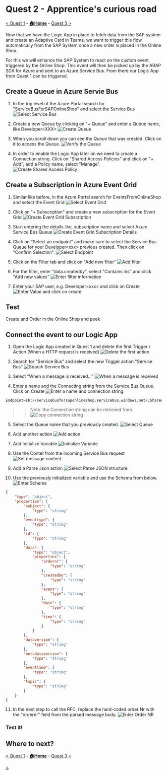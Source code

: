 # Quest 2 - Apprentice's curious road

[< Quest 1](quest1.md) - **[🏠Home](../README.md)** - [ Quest 3 >](quest3.md)

Now that we have the Logic App in place to fetch data from the SAP system and create an Adaptive Card in Teams, we want to trigger this flow automatically from the SAP System once a new order is placed in the Online Shop.

For this we will enhance the SAP System to react on the custom event triggered by the Online Shop. This event will then be picked up by the ABAP SDK for Azure and sent to an Azure Service Bus. From there our Logic App from Quest 1 can be triggered.


## Create a Queue in Azure Servie Bus
1) In the top level of the Azure Portal search for "ServiceBusForSAPOnlineShop" and select the Service Bus
![Select Service Bus](../img/student/Quest2/SelectServiceBus.jpg)

2) Create a new Queue by clicking on "+ Queue" and enter a Queue name, like Developer\<XXX>
![Create Queue](../img/student/Quest2/CreateQueue.jpg)

3) When you scroll down you can see the Queue that was created. Click on it to access the Queue. 
![Verify the Queue](../img/student/Quest2/ScrollDownAndSelect.jpg)

4) In order to enable the Logic App later on we need to create a Connection string. Click on "Shared Access Policies" and click on "+ Add", add a Policy name, select "Manage".
![Create Shared Access Policy](../img/student/Quest2/CreatedSharedAccessPolicies.jpg)


## Create a Subscription in Azure Event Grid
1) Similar like before, in the Azure Portal search for EventsFromOnlineShop and select the Event Grid
![Select Event Grid](../img/student/Quest2/SelectEventGrid.jpg)

2) Click on "+ Subscription" and create a new subscription for the Event Grid
![Create Event Grid Subscription](../img/student/Quest2/CreateEventSubscription.jpg)

3) Start entering the details like, subscription name and select Azure Service Bus Queue
![Create Event Grid Subscription Details](../img/student/Quest2/EnterSubscriptionDetails.jpg)

4) Click on "Select an endpoint" and make sure to select the Service Bus Queue for your Developer\<xxx> previous created. Then click on "Confirm Selection". 
![Select Endpoint](../img/student/Quest2/SelectEndpoint.jpg)

5) Click on the Filter tab and click on "Add new filter"
![Add filter](../img/student/Quest2/AddFilter.jpg)

6) For the filter, enter "data.createdby", select "Contains ins" and click "Add new values"
![Enter filter information](../img/student/Quest2/EnterFilters.jpg)

7) Enter your SAP user, e.g. Developer\<xxx> and click on Create
![Enter Value and click on create](../img/student/Quest2/ValueAndCreate.jpg)


## Test
Create and Order in the Online Shop and peek 

## Connect the event to our Logic App
1) Open the Logic App created in Quest 1 and delete the first Trigger / Action (When a HTTP request is received)
![Delete the first action](../img/student/Quest2/LogicAppDesigner.jpg)

2) Search for "Service Bus" and select the new Trigger action "Service Bus"
![Search Service Bus](../img/student/Quest2/SearchServiceBus.jpg)

3) Select "When a message is received..."
![When a message is received](../img/student/Quest2/WhenAMessgeIsReceived.jpg)

4) Enter a name and the Connecting string from the Service Bus Queue. Click on Create
![Enter a name and connection string](../img/student/Quest2/EnterNameAndConnectionString.jpg)

```http
Endpoint=sb://servicebusforsaponlineshop.servicebus.windows.net/;SharedAccessKeyName=RootManageSharedAccessKey;SharedAccessKey=cIcJZtV87fyvpldm78OVcABI8LSw7QxRI+ASbCrll/w=
```
>>Note: the Connection string can be retrieved from 
![Copy connection string](../img/student/Quest2/CopyConnectionString.jpg)

5) Select the Queue name that you previously created. 
![Select Queue](../img/student/Quest2/SelectQueueName.jpg)

6) Add another action 
![Add action](../img/student/Quest2/AddAnotherAction.jpg)

7) Add Initialize Variable
![Initialize Variable](../img/student/Quest2/InitalizeVariable.jpg)

8) Use the Contet from the incoming Service Bus request
![Set message content](../img/student/Quest2/SetMessageContent.jpg)

9) Add a Parse Json action 
![Select Parse JSON structure](../img/student/Quest2/ParseJson.jpg)

10) Use the previously initialized variable and use the Schema from below. 
![Enter Schema](../img/student/Quest2/EnterSchema.jpg)

```json
{
    "type": "object",
    "properties": {
        "subject": {
            "type": "string"
        },
        "eventtype": {
            "type": "string"
        },
        "id": {
            "type": "string"
        },
        "data": {
            "type": "object",
            "properties": {
                "ordernr": {
                    "type": "string"
                },
                "createdby": {
                    "type": "string"
                },
                "event": {
                    "type": "string"
                },
                "date": {
                    "type": "string"
                },
                "time": {
                    "type": "string"
                }
            }
        },
        "dataversion": {
            "type": "string"
        },
        "metadataversion": {
            "type": "string"
        },
        "eventtime": {
            "type": "string"
        },
        "topic": {
            "type": "string"
        }
    }
}
```

11) In the next step to call the RFC, replace the hard-coded order Nr with the "ordernr" field from the parsed message body. 
![Enter Order NR](../img/student/Quest2/EnterOrderNr.jpg)

### Test it!


## Where to next?

[< Quest 1](quest1.md) - **[🏠Home](../README.md)** - [ Quest 3 >](quest3.md)

[🔝](#)
